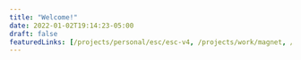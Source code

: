 ```yaml
---
title: "Welcome!"
date: 2022-01-02T19:14:23-05:00
draft: false
featuredLinks: [/projects/personal/esc/esc-v4, /projects/work/magnet, /projects/academic/ocilloscope, /projects/personal/esc/esc-v2, /projects/work/force-feedback, /projects/extracurricular/arbiter ]
---
```







